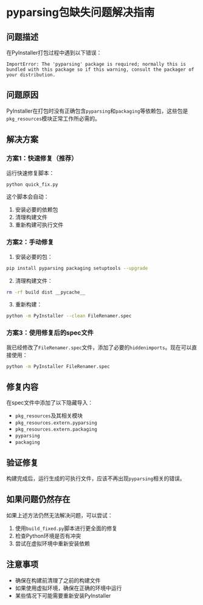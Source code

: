 # pyparsing包缺失问题解决指南

## 问题描述
在PyInstaller打包过程中遇到以下错误：
```
ImportError: The 'pyparsing' package is required; normally this is bundled with this package so if this warning, consult the packager of your distribution.
```

## 问题原因
PyInstaller在打包时没有正确包含`pyparsing`和`packaging`等依赖包，这些包是`pkg_resources`模块正常工作所必需的。

## 解决方案

### 方案1：快速修复（推荐）
运行快速修复脚本：
```bash
python quick_fix.py
```

这个脚本会自动：
1. 安装必要的依赖包
2. 清理构建文件
3. 重新构建可执行文件

### 方案2：手动修复
1. 安装必要的包：
```bash
pip install pyparsing packaging setuptools --upgrade
```

2. 清理构建文件：
```bash
rm -rf build dist __pycache__
```

3. 重新构建：
```bash
python -m PyInstaller --clean FileRenamer.spec
```

### 方案3：使用修复后的spec文件
我已经修改了`FileRenamer.spec`文件，添加了必要的`hiddenimports`。现在可以直接使用：
```bash
python -m PyInstaller FileRenamer.spec
```

## 修复内容
在spec文件中添加了以下隐藏导入：
- `pkg_resources`及其相关模块
- `pkg_resources.extern.pyparsing`
- `pkg_resources.extern.packaging`
- `pyparsing`
- `packaging`

## 验证修复
构建完成后，运行生成的可执行文件，应该不再出现`pyparsing`相关的错误。

## 如果问题仍然存在
如果上述方法仍然无法解决问题，可以尝试：
1. 使用`build_fixed.py`脚本进行更全面的修复
2. 检查Python环境是否有冲突
3. 尝试在虚拟环境中重新安装依赖

## 注意事项
- 确保在构建前清理了之前的构建文件
- 如果使用虚拟环境，确保在正确的环境中运行
- 某些情况下可能需要重新安装PyInstaller
